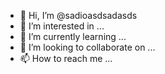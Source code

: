 - 👋 Hi, I’m @sadioasdsadasds
- 👀 I’m interested in ...
- 🌱 I’m currently learning ...
- 💞️ I’m looking to collaborate on ...
- 📫 How to reach me ...

<!---
sadioasdsadasds/sadioasdsadasds is a ✨ special ✨ repository because its `README.md` (this file) appears on your GitHub profile.
You can click the Preview link to take a look at your changes.
--->
